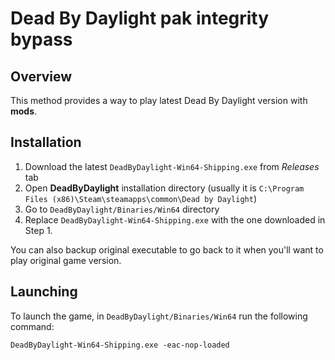 # Dead By Daylight pak integrity bypass

## Overview

This method provides a way to play latest Dead By Daylight version with **mods**.


## Installation

1. Download the latest `DeadByDaylight-Win64-Shipping.exe` from *Releases* tab
2. Open **DeadByDaylight** installation directory (usually it is `C:\Program Files (x86)\Steam\steamapps\common\Dead by Daylight`)
3. Go to `DeadByDaylight/Binaries/Win64` directory
4. Replace `DeadByDaylight-Win64-Shipping.exe` with the one downloaded in Step 1.
 
You can also backup original executable to go back to it when you'll want to play original game version.

## Launching

To launch the game, in `DeadByDaylight/Binaries/Win64` run the following command:
```
DeadByDaylight-Win64-Shipping.exe -eac-nop-loaded
```
